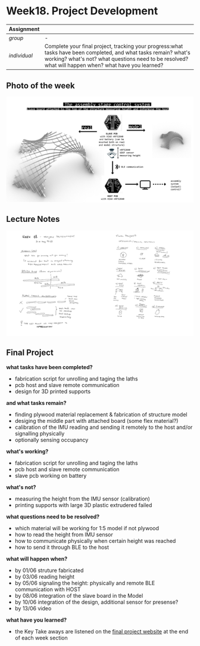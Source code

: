 # **Week18.** Project Development

|Assignment    |                          |
| ----------- | ------------------------------------ |
| *group*       |    - |
| *individual*      |      Complete your final project, tracking your progress:what tasks have been completed, and what tasks remain? what's working? what's not? what questions need to be resolved? what will happen when? what have you learned?|


## Photo of the week

![](../images/week16/photo-of-the-week16.png)


## Lecture Notes

![](../images/week18/week18.png)


## Final Project
**what tasks have been completed?**
- fabrication script for unrolling and taging the laths
- pcb host and slave remote communication
- design for 3D printed supports

**and what tasks remain?**

 - finding plywood material replacement & fabrication of structure model
 - desiging the middle part with attached board (some flex material?)
 - calibration of the IMU reading and sending it remotely to the host and/or signalling physically
 - optionally sensing occupancy

**what's working?**

- fabrication script for unrolling and taging the laths
- pcb host and slave remote communication
- slave pcb working on battery

**what's not?**

- measuring the height from the IMU sensor (calibration)
- printing supports with large 3D plastic extrudered failed

**what questions need to be resolved?**

- which material will be working for 1:5 model if not plywood
- how to read the height from IMU sensor
- how to communicate physically when certain height was reached
- how to send it through BLE to the host

**what will happen when?**

- by 01/06 struture fabricated
- by 03/06 reading height
- by 05/06 signaling the height: physically and remote BLE communication with HOST
- by 08/06 integration of the slave board in the Model
- by 10/06 integration of the design, additional sensor for presense?
- by 13/06 video

**what have you learned?**

- the Key Take aways are listened on the [final project website](../projects/final-project.md) at the end of each week section
